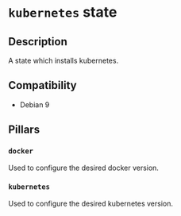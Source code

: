 # `kubernetes` state

## Description

A state which installs kubernetes.

## Compatibility

- Debian 9

## Pillars

### `docker`

Used to configure the desired docker version.

### `kubernetes`

Used to configure the desired kubernetes version.
